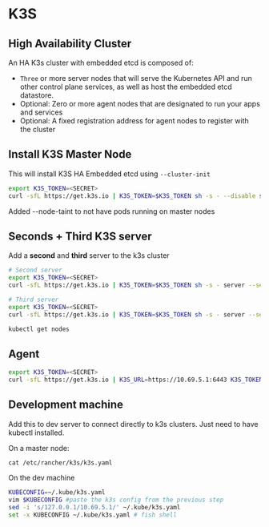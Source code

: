 # K3S

## High Availability Cluster

An HA K3s cluster with embedded etcd is composed of:

- `Three` or more server nodes that will serve the Kubernetes API and run other control plane services, as well as host the embedded etcd datastore.
- Optional: Zero or more agent nodes that are designated to run your apps and services
- Optional: A fixed registration address for agent nodes to register with the cluster

## Install K3S Master Node

This will install K3S HA Embedded etcd using `--cluster-init`

```sh
export K3S_TOKEN=<SECRET>
curl -sfL https://get.k3s.io | K3S_TOKEN=$K3S_TOKEN sh -s - --disable servicelb --disable traefik --cluster-init --tls-san=10.69.5.1 --tls-san=k3s.milanchis.com --tls-san=0.0.0.0  --write-kubeconfig-mode 640 --write-kubeconfig-group sudo --node-taint node-role.kubernetes.io/master=:NoSchedule
```

Added --node-taint to not have pods running on master nodes

## Seconds + Third K3S server

Add a **second** and **third** server to the k3s cluster

```sh
# Second server
export K3S_TOKEN=<SECRET>
curl -sfL https://get.k3s.io | K3S_TOKEN=$K3S_TOKEN sh -s - server --server https://10.69.5.1:6443 --disable servicelb --disable traefik --tls-san=10.69.5.2 --write-kubeconfig-mode 640 --write-kubeconfig-group sudo --node-taint node-role.kubernetes.io/master=:NoSchedule
```

```sh
# Third server
export K3S_TOKEN=<SECRET>
curl -sfL https://get.k3s.io | K3S_TOKEN=$K3S_TOKEN sh -s - server --server https://10.69.5.1:6443 --disable servicelb --disable traefik --tls-san=10.69.5.3 --write-kubeconfig-mode 640 --write-kubeconfig-group sudo --node-taint node-role.kubernetes.io/master=:NoSchedule
```

```sh
kubectl get nodes
```

## Agent

```sh
export K3S_TOKEN=<SECRET>
curl -sfL https://get.k3s.io | K3S_URL=https://10.69.5.1:6443 K3S_TOKEN=$K3S_TOKEN sh -
```

## Development machine

Add this to dev server to connect directly to k3s clusters.
Just need to have kubectl installed.

On a master node:

```cat /etc/rancher/k3s/k3s.yaml```

On the dev machine

```sh
KUBECONFIG=~/.kube/k3s.yaml
vim $KUBECONFIG #paste the k3s config from the previous step
sed -i 's/127.0.0.1/10.69.5.1/' ~/.kube/k3s.yaml
set -x KUBECONFIG ~/.kube/k3s.yaml # fish shell
```

<!-- ## Cluster Load Balancer

https://docs.k3s.io/datastore/cluster-loadbalancer?ext-load-balancer=HAProxy#setup-load-balancer -->

<!-- ## Traefik

Install

```sh
helm repo add traefik https://traefik.github.io/charts
helm install traefik traefik/traefik --namespace traefik --create-namespace --values traefik-values.yaml 
```

Helm Values - this will redirect all traffic to https, even local one. To test locally disable this by only using `ports: web: {}` and `helm upgrade`

    helm upgrade traefik traefik/traefik --namespace traefik --create-namespace --values traefik-values.yaml
---

```yaml
ports:
    web:
        redirections:
            entryPoint:
                to: websecure
                scheme: https
                permanent: true

```

Service example

```yaml
apiVersion: apps/v1
kind: Deployment
metadata:
name: whoami
labels:
    app: whoami
spec:
replicas: 1
selector:
    matchLabels:
    app: whoami
template:
    metadata:
    labels:
        app: whoami
    spec:
    containers:
    - name: whoami
        image: containous/whoami
        ports:
        - containerPort: 80
---
apiVersion: v1
kind: Service
metadata:
name: whoami
spec:
selector:
    app: whoami
ports:
    - protocol: TCP
    port: 80
    targetPort: 80
---
apiVersion: traefik.io/v1alpha1
kind: IngressRoute
metadata:
name: whoami-ingress  
spec:
entryPoints:
- websecure
routes:
- match: Host(`whoami.local`)
    kind: Rule
    services:
    - name: whoami
    port: 80
#apiVersion: networking.k8s.io/v1
#kind: Ingress
#metadata:
#name: whoami-ingress
#annotations:
#    traefik.ingress.kubernetes.io/router.entrypoints: websecure
#spec:
#ingressClassName: traefik
#rules:
#- host: whoami.local
#    http:
#    paths:
#    - path: /
#        pathType: Prefix
#        backend:
#        service:
#            name: whoami
#            port:
#            number: 80
``` -->
